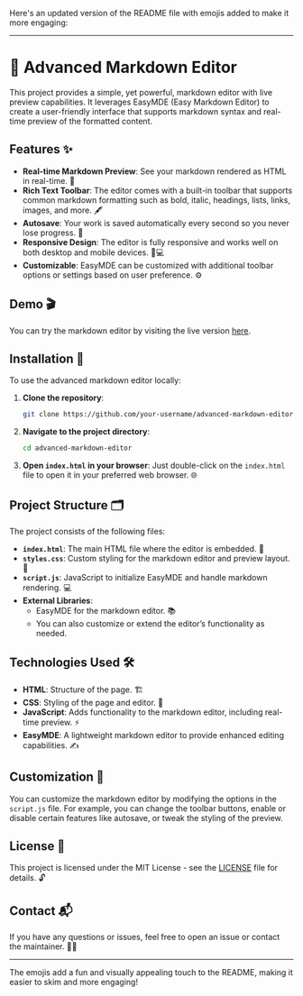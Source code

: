 Here's an updated version of the README file with emojis added to make it more engaging:

---

# 📝 Advanced Markdown Editor

This project provides a simple, yet powerful, markdown editor with live preview capabilities. It leverages EasyMDE (Easy Markdown Editor) to create a user-friendly interface that supports markdown syntax and real-time preview of the formatted content.

## Features ✨

- **Real-time Markdown Preview**: See your markdown rendered as HTML in real-time. 🔄
- **Rich Text Toolbar**: The editor comes with a built-in toolbar that supports common markdown formatting such as bold, italic, headings, lists, links, images, and more. 🖋️
- **Autosave**: Your work is saved automatically every second so you never lose progress. 💾
- **Responsive Design**: The editor is fully responsive and works well on both desktop and mobile devices. 📱💻
- **Customizable**: EasyMDE can be customized with additional toolbar options or settings based on user preference. ⚙️

## Demo 🎬

You can try the markdown editor by visiting the live version [here](#).

## Installation 🔧

To use the advanced markdown editor locally:

1. **Clone the repository**:
    ```bash
    git clone https://github.com/your-username/advanced-markdown-editor.git
    ```

2. **Navigate to the project directory**:
    ```bash
    cd advanced-markdown-editor
    ```

3. **Open `index.html` in your browser**:
    Just double-click on the `index.html` file to open it in your preferred web browser. 🌐

## Project Structure 🗂️

The project consists of the following files:

- **`index.html`**: The main HTML file where the editor is embedded. 📄
- **`styles.css`**: Custom styling for the markdown editor and preview layout. 🎨
- **`script.js`**: JavaScript to initialize EasyMDE and handle markdown rendering. 💻
- **External Libraries**: 
    - EasyMDE for the markdown editor. 📚
    - You can also customize or extend the editor’s functionality as needed.

## Technologies Used 🛠️

- **HTML**: Structure of the page. 🏗️
- **CSS**: Styling of the page and editor. 🎨
- **JavaScript**: Adds functionality to the markdown editor, including real-time preview. ⚡
- **EasyMDE**: A lightweight markdown editor to provide enhanced editing capabilities. ✍️

## Customization 🧩

You can customize the markdown editor by modifying the options in the `script.js` file. For example, you can change the toolbar buttons, enable or disable certain features like autosave, or tweak the styling of the preview.

## License 📝

This project is licensed under the MIT License - see the [LICENSE](LICENSE) file for details. 🔓

## Contact 📬

If you have any questions or issues, feel free to open an issue or contact the maintainer. 👨‍💻

---

The emojis add a fun and visually appealing touch to the README, making it easier to skim and more engaging!
